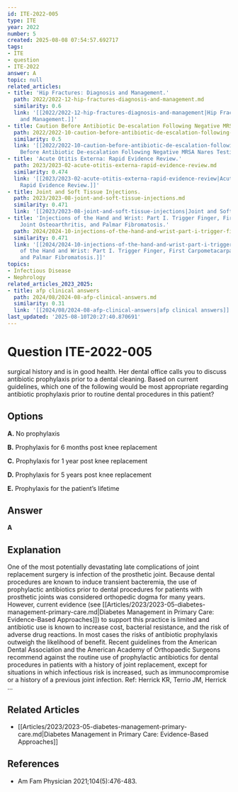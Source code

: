 ```yaml
---
id: ITE-2022-005
type: ITE
year: 2022
number: 5
created: 2025-08-08 07:54:57.692717
tags:
- ITE
- question
- ITE-2022
answer: A
topic: null
related_articles:
- title: 'Hip Fractures: Diagnosis and Management.'
  path: 2022/2022-12-hip-fractures-diagnosis-and-management.md
  similarity: 0.6
  link: '[[2022/2022-12-hip-fractures-diagnosis-and-management|Hip Fractures: Diagnosis
    and Management.]]'
- title: Caution Before Antibiotic De-escalation Following Negative MRSA Nares Testing.
  path: 2022/2022-10-caution-before-antibiotic-de-escalation-following-negative-m.md
  similarity: 0.5
  link: '[[2022/2022-10-caution-before-antibiotic-de-escalation-following-negative-m|Caution
    Before Antibiotic De-escalation Following Negative MRSA Nares Testing.]]'
- title: 'Acute Otitis Externa: Rapid Evidence Review.'
  path: 2023/2023-02-acute-otitis-externa-rapid-evidence-review.md
  similarity: 0.474
  link: '[[2023/2023-02-acute-otitis-externa-rapid-evidence-review|Acute Otitis Externa:
    Rapid Evidence Review.]]'
- title: Joint and Soft Tissue Injections.
  path: 2023/2023-08-joint-and-soft-tissue-injections.md
  similarity: 0.471
  link: '[[2023/2023-08-joint-and-soft-tissue-injections|Joint and Soft Tissue Injections.]]'
- title: 'Injections of the Hand and Wrist: Part I. Trigger Finger, First Carpometacarpal
    Joint Osteoarthritis, and Palmar Fibromatosis.'
  path: 2024/2024-10-injections-of-the-hand-and-wrist-part-i-trigger-finger-first.md
  similarity: 0.471
  link: '[[2024/2024-10-injections-of-the-hand-and-wrist-part-i-trigger-finger-first|Injections
    of the Hand and Wrist: Part I. Trigger Finger, First Carpometacarpal Joint Osteoarthritis,
    and Palmar Fibromatosis.]]'
topics:
- Infectious Disease
- Nephrology
related_articles_2023_2025:
- title: afp clinical answers
  path: 2024/08/2024-08-afp-clinical-answers.md
  similarity: 0.31
  link: '[[2024/08/2024-08-afp-clinical-answers|afp clinical answers]]'
last_updated: '2025-08-10T20:27:40.870691'
---
```


# Question ITE-2022-005

surgical history and is in good health. Her dental office calls you to discuss antibiotic prophylaxis prior to a dental cleaning. Based on current guidelines, which one of the following would be most appropriate regarding antibiotic prophylaxis prior to routine dental procedures in this patient?

## Options

**A.** No prophylaxis

**B.** Prophylaxis for 6 months post knee replacement

**C.** Prophylaxis for 1 year post knee replacement

**D.** Prophylaxis for 5 years post knee replacement

**E.** Prophylaxis for the patient’s lifetime

## Answer

**A**

## Explanation

One of the most potentially devastating late complications of joint replacement surgery is infection of the
prosthetic joint. Because dental procedures are known to induce transient bacteremia, the use of
prophylactic antibiotics prior to dental procedures for patients with prosthetic joints was considered
orthopedic dogma for many years. However, current evidence (see [[Articles/2023/2023-05-diabetes-management-primary-care.md|Diabetes Management in Primary Care: Evidence-Based Approaches]]) to support this practice is limited and
antibiotic use is known to increase cost, bacterial resistance, and the risk of adverse drug reactions. In most
cases the risks of antibiotic prophylaxis outweigh the likelihood of benefit. Recent guidelines from the
American Dental Association and the American Academy of Orthopaedic Surgeons recommend against
the routine use of prophylactic antibiotics for dental procedures in patients with a history of joint
replacement, except for situations in which infectious risk is increased, such as immunocompromise or a
history of a previous joint infection.
Ref: Herrick KR, Terrio JM, Herrick ...



## Related Articles

- [[Articles/2023/2023-05-diabetes-management-primary-care.md|Diabetes Management in Primary Care: Evidence-Based Approaches]]

## References

- Am Fam Physician
2021;104(5):476-483.
